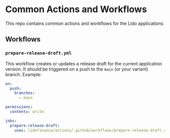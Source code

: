 # Common Actions and Workflows
This repo contains common actions and workflows for the Lido applications

## Workflows
### `prepare-release-draft.yml`
This workflow creates or updates a release draft for the current application version. 
It should be triggered on a push to the `main` (or your variant) branch.
Example:
```yaml
on:
  push:
    branches:
      - main

permissions:
  contents: write

jobs:
  prepare-release-draft:
    uses: lidofinance/actions/.github/workflows/prepare-release-draft.yml@main
```

